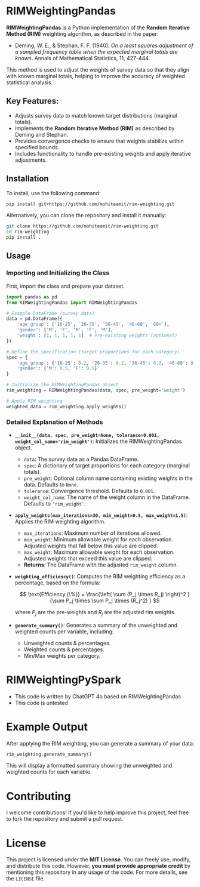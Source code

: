 # RIMWeightingPandas

**RIMWeightingPandas** is a Python implementation of the **Random Iterative Method (RIM)** weighting algorithm, as described in the paper:

- Deming, W. E., & Stephan, F. F. (1940). *On a least squares adjustment of a sampled frequency table when the expected marginal totals are known*. Annals of Mathematical Statistics, 11, 427-444.

This method is used to adjust the weights of survey data so that they align with known marginal totals, helping to improve the accuracy of weighted statistical analysis.

## Key Features:
- Adjusts survey data to match known target distributions (marginal totals).
- Implements the **Random Iterative Method (RIM)** as described by Deming and Stephan.
- Provides convergence checks to ensure that weights stabilize within specified bounds.
- Includes functionality to handle pre-existing weights and apply iterative adjustments.

## Installation

To install, use the following command:

```bash
pip install git+https://github.com/mohiteamit/rim-weighting.git
```

Alternatively, you can clone the repository and install it manually:

```bash
git clone https://github.com/mohiteamit/rim-weighting.git
cd rim-weighting
pip install .
```

## Usage

### Importing and Initializing the Class

First, import the class and prepare your dataset.

```python
import pandas as pd
from RIMWeightingPandas import RIMWeightingPandas

# Example DataFrame (survey data)
data = pd.DataFrame({
    'age_group': ['18-25', '26-35', '36-45', '46-60', '60+'],
    'gender': ['M', 'F', 'M', 'F', 'M'],
    'weight': [1, 1, 1, 1, 1]  # Pre-existing weights (optional)
})

# Define the specification (target proportions for each category)
spec = {
    'age_group': {'18-25': 0.2, '26-35': 0.2, '36-45': 0.2, '46-60': 0.2, '60+': 0.2},
    'gender': {'M': 0.5, 'F': 0.5}
}

# Initialize the RIMWeightingPandas object
rim_weighting = RIMWeightingPandas(data, spec, pre_weight='weight')

# Apply RIM weighting
weighted_data = rim_weighting.apply_weights()
```

### Detailed Explanation of Methods

- **`__init__(data, spec, pre_weight=None, tolerance=0.001, weight_col_name='rim_weight')`**: Initializes the RIMWeightingPandas object.
  - `data`: The survey data as a Pandas DataFrame.
  - `spec`: A dictionary of target proportions for each category (marginal totals).
  - `pre_weight`: Optional column name containing existing weights in the data. Defaults to `None`.
  - `tolerance`: Convergence threshold. Defaults to `0.001`.
  - `weight_col_name`: The name of the weight column in the DataFrame. Defaults to `'rim_weight'`.

- **`apply_weights(max_iterations=30, min_weight=0.5, max_weight=1.5)`**: Applies the RIM weighting algorithm.
  - `max_iterations`: Maximum number of iterations allowed.
  - `min_weight`: Minimum allowable weight for each observation. Adjusted weights that fall below this value are clipped.
  - `max_weight`: Maximum allowable weight for each observation. Adjusted weights that exceed this value are clipped.
  - **Returns**: The DataFrame with the adjusted `rim_weight` column.

- **`weighting_efficiency()`**: Computes the RIM weighting efficiency as a percentage, based on the formula:

  $$
  \text{Efficiency (\%)} = \frac{\left( \sum (P_j \times R_j) \right)^2 }{\sum P_j \times \sum P_j \times (R_j^2) }
  $$

  where $P_j$ are the pre-weights and $R_j$ are the adjusted rim weights.

- **`generate_summary()`**: Generates a summary of the unweighted and weighted counts per variable, including:
  - Unweighted counts & percentages.
  - Weighted counts & percentages.
  - Min/Max weights per category.

# RIMWeightingPySpark
- This code is written by ChatGPT 4o based on RIMWeightingPandas
- This code is untested

# Example Output

After applying the RIM weighting, you can generate a summary of your data:

```python
rim_weighting.generate_summary()
```

This will display a formatted summary showing the unweighted and weighted counts for each variable.

# Contributing

I welcome contributions! If you'd like to help improve this project, feel free to fork the repository and submit a pull request.

# License

This project is licensed under the **MIT License**. You can freely use, modify, and distribute this code. However, **you must provide appropriate credit** by mentioning this repository in any usage of the code. For more details, see the `LICENSE` file.
